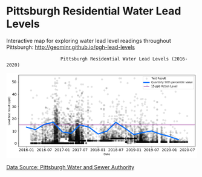 # Pittsburgh Residential Water Lead Levels

Interactive map for exploring water lead level readings throughout Pittsburgh: http://geominr.github.io/pgh-lead-levels

                        Pittsburgh Residential Water Lead Levels (2016-2020)
![Pittsburgh Residential Water Lead Levels (2016-2020)](wlls20162020.png)

[Data Source: Pittsburgh Water and Sewer Authority](http://lead.pgh2o.com/resources/customer-water-quality-data/)
